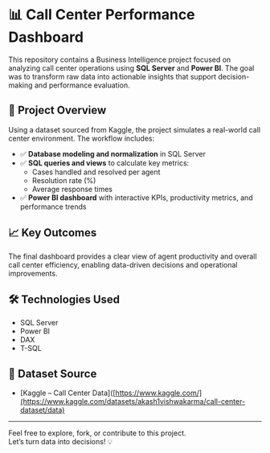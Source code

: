 # 📊 Call Center Performance Dashboard

This repository contains a Business Intelligence project focused on analyzing call center operations using **SQL Server** and **Power BI**. The goal was to transform raw data into actionable insights that support decision-making and performance evaluation.

## 🚀 Project Overview

Using a dataset sourced from Kaggle, the project simulates a real-world call center environment. The workflow includes:

- ✅ **Database modeling and normalization** in SQL Server  
- ✅ **SQL queries and views** to calculate key metrics:  
  - Cases handled and resolved per agent  
  - Resolution rate (%)  
  - Average response times  
- ✅ **Power BI dashboard** with interactive KPIs, productivity metrics, and performance trends

## 📈 Key Outcomes

The final dashboard provides a clear view of agent productivity and overall call center efficiency, enabling data-driven decisions and operational improvements.

## 🛠️ Technologies Used

- SQL Server  
- Power BI  
- DAX  
- T-SQL

## 📂 Dataset Source

- [Kaggle – Call Center Data]([https://www.kaggle.com/](https://www.kaggle.com/datasets/akash1vishwakarma/call-center-dataset/data)

---

Feel free to explore, fork, or contribute to this project.  
Let’s turn data into decisions! 💡

